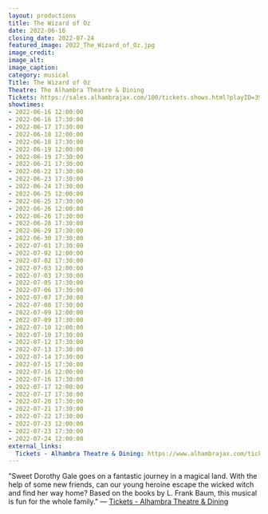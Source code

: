 ```yaml
---
layout: productions
title: The Wizard of Oz
date: 2022-06-16
closing_date: 2022-07-24
featured_image: 2022_The_Wizard_of_Oz.jpg
image_credit:
image_alt:
image_caption:
category: musical
Title: The Wizard of Oz
Theatre: The Alhambra Theatre & Dining
Tickets: https://sales.alhambrajax.com/100/tickets.shows.html?playID=393
showtimes:
- 2022-06-16 12:00:00
- 2022-06-16 17:30:00
- 2022-06-17 17:30:00
- 2022-06-18 12:00:00
- 2022-06-18 17:30:00
- 2022-06-19 12:00:00
- 2022-06-19 17:30:00
- 2022-06-21 17:30:00
- 2022-06-22 17:30:00
- 2022-06-23 17:30:00
- 2022-06-24 17:30:00
- 2022-06-25 12:00:00
- 2022-06-25 17:30:00
- 2022-06-26 12:00:00
- 2022-06-26 17:30:00
- 2022-06-28 17:30:00
- 2022-06-29 17:30:00
- 2022-06-30 17:30:00
- 2022-07-01 17:30:00
- 2022-07-02 12:00:00
- 2022-07-02 17:30:00
- 2022-07-03 12:00:00
- 2022-07-03 17:30:00
- 2022-07-05 17:30:00
- 2022-07-06 17:30:00
- 2022-07-07 17:30:00
- 2022-07-08 17:30:00
- 2022-07-09 12:00:00
- 2022-07-09 17:30:00
- 2022-07-10 12:00:00
- 2022-07-10 17:30:00
- 2022-07-12 17:30:00
- 2022-07-13 17:30:00
- 2022-07-14 17:30:00
- 2022-07-15 17:30:00
- 2022-07-16 12:00:00
- 2022-07-16 17:30:00
- 2022-07-17 12:00:00
- 2022-07-17 17:30:00
- 2022-07-20 17:30:00
- 2022-07-21 17:30:00
- 2022-07-22 17:30:00
- 2022-07-23 12:00:00
- 2022-07-23 17:30:00
- 2022-07-24 12:00:00
external_links:
  Tickets - Alhambra Theatre & Dining: https://www.alhambrajax.com/tickets/
---
```

"Sweet Dorothy Gale goes on a fantastic journey in a magical land. With the help of some new friends, can our young heroine escape the wicked witch and find her way home? Based on the books by L. Frank Baum, this musical is fun for the whole family." — [Tickets - Alhambra Theatre & Dining](https://www.alhambrajax.com/tickets/)